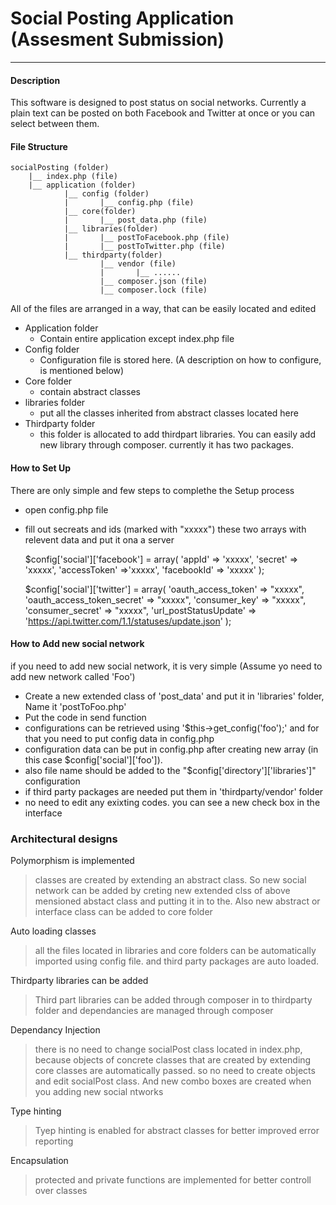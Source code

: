 # Social Posting Application (Assesment Submission)
---
#### Description
This software is designed to post status on social networks. Currently a plain text can be posted on both Facebook and Twitter at once or you can select between them. 
#### File Structure
    socialPosting (folder)
    	|__ index.php (file)
    	|__ application (folder)
        		|__ config (folder)
        		|   	|__ config.php (file)
        		|__ core(folder)
        		|   	|__ post_data.php (file)
        		|__ libraries(folder)
        		|   	|__ postToFacebook.php (file)
        		|   	|__ postToTwitter.php (file)	
        		|__ thirdparty(folder)
        		    	|__ vendor (file)
        		    	|    	|__ ......
        		    	|__ composer.json (file)
        		    	|__ composer.lock (file)
All of the files are arranged in a way, that can be easily located and edited
    
  - Application folder
    -   Contain entire application except index.php file
  - Config folder
    - Configuration file is stored here. (A description on how to configure, is mentioned below)
  - Core folder
    - contain abstract classes
  - libraries folder
    -  put all the classes inherited from abstract classes located here
  - Thirdparty folder
    - this folder is allocated to add thirdpart libraries. You can easily add new library through composer. currently it has two packages. 

#### How to Set Up
There are only simple and few steps to complethe the Setup process
  - open config.php file
  - fill out secreats and ids (marked with "xxxxx") these two arrays with relevent data and put it ona a server
  
  
    $config['social']['facebook'] = array(
        'appId' => 'xxxxx',
        'secret' => 'xxxxx',
        'accessToken' =>'xxxxx',
        'facebookId' => 'xxxxx'
    );

    $config['social']['twitter'] = array(
        'oauth_access_token' => "xxxxx",
        'oauth_access_token_secret' => "xxxxx",
        'consumer_key' => "xxxxx",
        'consumer_secret' => "xxxxx",
        'url_postStatusUpdate' => 'https://api.twitter.com/1.1/statuses/update.json'
    );
  
#### How to Add new social network
if you need to add new social network, it is very simple (Assume yo need to add new network called 'Foo')

  - Create a new extended class of 'post_data' and put it in 'libraries' folder, Name it 'postToFoo.php'
  - Put the code in send function
  - configurations can be retrieved using '$this->get_config('foo');' and for that you need to put config data in config.php
  - configuration data can be put in config.php after creating new array (in this case $config['social']['foo']).
  - also file name should be added to the "$config['directory']['libraries']" configuration
  - if third party packages are needed put them in 'thirdparty/vendor' folder
  - no need to edit any exixting codes. you can see a new check box in the interface 
  
### Architectural designs 
Polymorphism is implemented
>  classes are created by extending an abstract class. So new social network can be added by creting new extended clss of above mensioned abstact class and putting it in to the. Also new abstract or interface class can be added to core folder

Auto loading classes
> all the files located in libraries and core folders can be automatically imported using config file. and third party packages are auto loaded.

Thirdparty libraries can be added
>Third part libraries can be added through composer in to thirdparty folder and dependancies are managed through composer 

Dependancy Injection
>there is no need to change socialPost class located in index.php, because objects of concrete classes that are created by extending core classes are automatically passed.
so no need to create objects and edit socialPost class.
And new combo boxes are created when you adding new social ntworks

Type hinting
>Tyep hinting is enabled for abstract classes for better improved error reporting 

Encapsulation
>protected and private functions are implemented for better controll over classes

